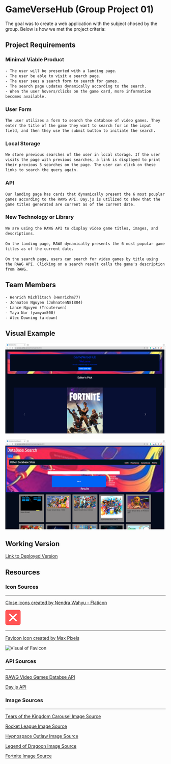 # GameVerseHub (Group Project 01)

The goal was to create a web application with the subject chosed by the group. Below is how we met the project criteria:

## Project Requirements

  ### Minimal Viable Product
    - The user will be presented with a landing page.
    - The user be able to visit a search page.
    - The user sees a search form to search for games.
    - The search page updates dynamically according to the search.
    - When the user hovers/clicks on the game card, more information becomes available.

  ### User Form
    The user utilizes a form to search the database of video games. They enter the title of the game they want to search for in the input field, and then they use the submit button to initiate the search.

  ### Local Storage
    We store previous searches of the user in local storage. If the user visits the page with previous searches, a link is displayed to print their previous 5 searches on the page. The user can click on these links to search the query again.

  ### API
    Our landing page has cards that dynamically present the 6 most pouplar games according to the RAWG API. Day.js is utilized to show that the game titles generated are current as of the current date.

  ### New Technology or Library
    We are using the RAWG API to display video game titles, images, and descriptions. 
    
    On the landing page, RAWG dynamically presents the 6 most popular game titles as of the current date. 
      
    On the search page, users can search for video games by title using the RAWG API. Clicking on a search result calls the game's description from RAWG.

## Team Members
    - Henrich Michlitsch (Henrichm77)
    - Johnaton Nguyen (JohnatenN81804)
    - Lance Nguyen (Trouterwen)
    - Yaya Nur (yamyam500)
    - Alec Downing (a-down)

## Visual Example

![Visual of Landinng Page](./assets/images/landing-visual.png)

![Visual of Serarch Page](./assets/images/search-visual.png)


## Working Version

[Link to Deployed Version](https://a-down.github.io/GameVerseHub/)

## Resources

### Icon Sources
---
  [Close icons created by Nendra Wahyu - Flaticon](https://www.flaticon.com/free-icons/close)

  ![Visual of Close Icon](./assets/images/close-icon.png)

  ---
  [Favicon icon created by Max Pixels](https://www.maxpixel.net/Video-Games-Icon-Gamepad-Controller-Computer-Game-1784573)

  ![Visual of Favicon](./assets/images/favicon.ico)

### API Sources
---
  [RAWG Video Games Databse API](https://rawg.io/apidocs)


  [Day.js API](https://day.js.org/)

### Image Sources
--- 
  [Tears of the Kingdom Carousel Image Source](https://images.nintendolife.com/880243a8baed2/switch-tloz-totk-artwork-01.large.jpg)

  [Rocket League Image Source](https://en.wikipedia.org/wiki/File:Rocket_League_coverart.jpg)

  [Hypnospace Outlaw Image Source](https://assets-prd.ignimgs.com/2020/10/01/hypnospace-outlaw-button-1601573797463.jpg)

  [Legend of Dragoon Image Source](https://www.ign.com/games/the-legend-of-dragoon)
  
  [Fortnite Image Source](https://m.media-amazon.com/images/M/MV5BNzU2YTY2OTgtZGZjZi00MTAyLThlYjUtMWM5ZmYzOGEyOWJhXkEyXkFqcGdeQXVyNTgyNTA4MjM@._V1_FMjpg_UX1000_.jpg)